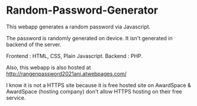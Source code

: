 # Random-Password-Generator
This webapp generates a random password via Javascript.

The password is randomly generated on device. It isn't generated in backend of the server.

Frontend : HTML, CSS, Plain Javascript. 
Backend : PHP.

Also, this webapp is also hosted at http://rangenpassword2021ani.atwebpages.com/

I know it is not a HTTPS site because it is free hosted site on AwardSpace & AwardSpace (hosting company) don't allow HTTPS hosting on their free service. 
